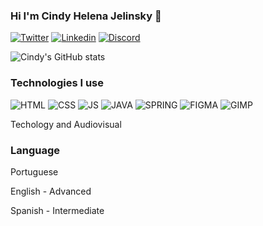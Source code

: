 ### Hi I'm Cindy Helena Jelinsky 👋


[![Twitter](https://img.shields.io/badge/Twitter-1DA1F2?style=for-the-badge&logo=twitter&logoColor=white)](https://twitter.com/deckerstaromg)
[![Linkedin](https://img.shields.io/badge/LinkedIn-0077B5?style=for-the-badge&logo=linkedin&logoColor=white)](https://br.linkedin.com/in/cindy-jelinsky-643aa8124/en)
[![Discord](https://img.shields.io/badge/Discord-7289DA?style=for-the-badge&logo=discord&logoColor=white)]()


![Cindy's GitHub stats](https://github-readme-stats.vercel.app/api?username=cindyjelinsky&show_icons=true&theme=cobalt)


### Technologies I use
![HTML](https://img.shields.io/badge/HTML5-E34F26?style=for-the-badge&logo=html5&logoColor=white)
![CSS](https://img.shields.io/badge/CSS3-1572B6?style=for-the-badge&logo=css3&logoColor=white)
![JS](https://img.shields.io/badge/JavaScript-F7DF1E?style=for-the-badge&logo=javascript&logoColor=black)
![JAVA](https://img.shields.io/badge/Java-ED8B00?style=for-the-badge&logo=java&logoColor=white)
![SPRING](https://img.shields.io/badge/Spring-6DB33F?style=for-the-badge&logo=spring&logoColor=white)
![FIGMA](https://img.shields.io/badge/Figma-F24E1E?style=for-the-badge&logo=figma&logoColor=white)
![GIMP](https://img.shields.io/badge/gimp-5C5543?style=for-the-badge&logo=gimp&logoColor=white)

Techology and Audiovisual

### Language

Portuguese

English - Advanced

Spanish - Intermediate






